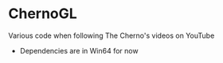 # ChernoGL
Various code when following The Cherno's videos on YouTube
- Dependencies are in Win64 for now
